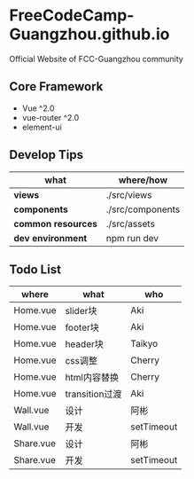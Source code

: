 # FreeCodeCamp-Guangzhou.github.io

Official Website of FCC-Guangzhou community

## Core Framework

- Vue ^2.0
- vue-router ^2.0
- element-ui

## Develop Tips

what | where/how
---- | ---
**views** | ./src/views
**components** | ./src/components
**common resources** | ./src/assets
**dev environment** | npm run dev

## Todo List

where |what | who
--- | ---- | ---
Home.vue | slider块 | Aki
Home.vue | footer块 | Aki
Home.vue | header块 | Taikyo
Home.vue | css调整 | Cherry
Home.vue | html内容替换 | Cherry
Home.vue | transition过渡 | Aki
Wall.vue | 设计 | 阿彬
Wall.vue | 开发 | setTimeout
Share.vue | 设计 | 阿彬
Share.vue | 开发 | setTimeout